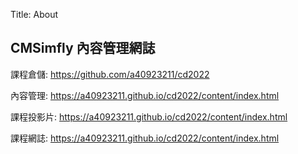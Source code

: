 Title: About

## CMSimfly 內容管理網誌

課程倉儲: <a href="https://github.com/a40923211/cd2022">https://github.com/a40923211/cd2022</a>

內容管理: <a href="https://a40923211.github.io/cd2022/content/index.html/">https://a40923211.github.io/cd2022/content/index.html</a>

課程投影片: <a href="https://a40923211.github.io/cd2022/content/index.html">https://a40923211.github.io/cd2022/content/index.html</a>

課程網誌: <a href="https://a40923211.github.io/cd2022/content/index.html">https://a40923211.github.io/cd2022/content/index.html</a>








